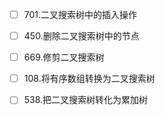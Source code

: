 - [ ] 701.二叉搜索树中的插入操作
- [ ] 450.删除二叉搜索树中的节点
- [ ] 669.修剪二叉搜索树
- [ ] 108.将有序数组转换为二叉搜索树
- [ ] 538.把二叉搜索树转化为累加树


